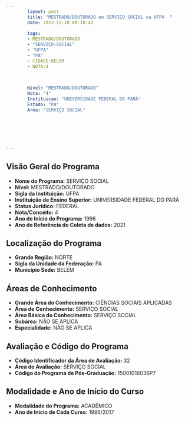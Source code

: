 ```yaml
---
        layout: post
        title: "MESTRADO/DOUTORADO em SERVIÇO SOCIAL na UFPA  "
        date: 2023-12-18 00:10:42
     
        tags:
        - MESTRADO/DOUTORADO
        - "SERVIÇO-SOCIAL"
        - "UFPA"
        - "PA"
        - CIDADE:BELÉM
        - NOTA:4
        
       

        Nivel: "MESTRADO/DOUTORADO"
        Nota: "4"
        Instituicao: "UNIVERSIDADE FEDERAL DO PARÁ"
        Estado: "PA"
        Area: "SERVIÇO SOCIAL"
        
        
        
        
        
        
---
```

## Visão Geral do Programa
- **Nome do Programa:** SERVIÇO SOCIAL
- **Nível:** MESTRADO/DOUTORADO
- **Sigla da Instituição:** UFPA
- **Instituição de Ensino Superior:** UNIVERSIDADE FEDERAL DO PARÁ
- **Status Jurídico:** FEDERAL
- **Nota/Conceito:** 4
- **Ano de Início do Programa:** 1996
- **Ano de Referência do Coleta de dados:** 2021

## Localização do Programa
- **Grande Região:** NORTE
- **Sigla da Unidade da Federação:** PA
- **Município Sede:** BELÉM

## Áreas de Conhecimento
- **Grande Área do Conhecimento:** CIÊNCIAS SOCIAIS APLICADAS
- **Área de Conhecimento:** SERVIÇO SOCIAL
- **Área Básica do Conhecimento:** SERVIÇO SOCIAL
- **Subárea:** NÃO SE APLICA
- **Especialidade:** NÃO SE APLICA

## Avaliação e Código do Programa
- **Código Identificador da Área de Avaliação:** 32
- **Área de Avaliação:** SERVIÇO SOCIAL
- **Código do Programa de Pós-Graduação:** 15001016036P7


## Modalidade e Ano de Início do Curso
- **Modalidade do Programa:** ACADÊMICO
- **Ano de Início de Cada Curso:** 1996/2017
